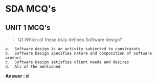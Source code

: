 # SDA MCQ's

## UNIT 1 MCQ's

>Q1.Which of these truly defines Software design?

    a.	Software design is an activity subjected to constraints
    b.	Software Design specifies nature and composition of software product
    c.	Software Design satisfies client needs and desires
    d.	All of the mentioned

**Answer : d**
